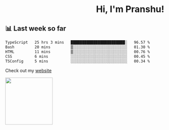 <div align="right" >
   
   <H1>Hi, I'm Pranshu!</H1>

</div>

## 📊 Last week so far
<!--START_SECTION:waka-->

```txt
TypeScript   25 hrs 3 mins   ████████████████████████░   96.57 %
Bash         20 mins         ▒░░░░░░░░░░░░░░░░░░░░░░░░   01.30 %
HTML         11 mins         ▒░░░░░░░░░░░░░░░░░░░░░░░░   00.76 %
CSS          6 mins          ░░░░░░░░░░░░░░░░░░░░░░░░░   00.45 %
TSConfig     5 mins          ░░░░░░░░░░░░░░░░░░░░░░░░░   00.34 %
```

<!--END_SECTION:waka-->

Check out my [website](https://pranshu05.vercel.app)

<img align="left" width="150" src="https://user-images.githubusercontent.com/70943732/209951571-93b7afe5-f523-4683-b725-5d94b287e94e.png">

